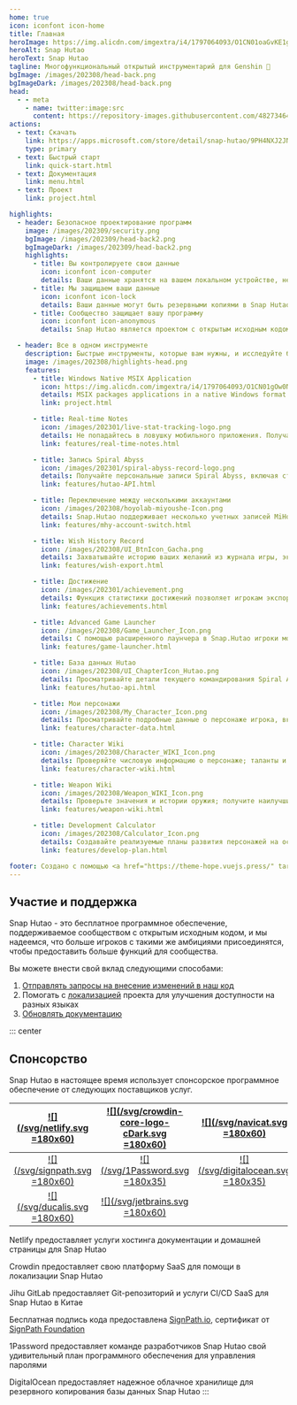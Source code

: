 ```yaml
---
home: true
icon: iconfont icon-home
title: Главная
heroImage: https://img.alicdn.com/imgextra/i4/1797064093/O1CN01oaGvKE1g6dut0pICS_!!1797064093.png_.webp
heroAlt: Snap Hutao
heroText: Snap Hutao
tagline: Многофункциональный открытый инструментарий для Genshin 🧰
bgImage: /images/202308/head-back.png
bgImageDark: /images/202308/head-back.png
head:
  - - meta
    - name: twitter:image:src
      content: https://repository-images.githubusercontent.com/482734649/eb0f81d6-29a8-4d3c-8012-d85475cd89ee
actions:
  - text: Скачать
    link: https://apps.microsoft.com/store/detail/snap-hutao/9PH4NXJ2JN52
    type: primary
  - text: Быстрый старт
    link: quick-start.html
  - text: Документация
    link: menu.html
  - text: Проект
    link: project.html

highlights:
  - header: Безопасное проектирование программ
    image: /images/202309/security.png
    bgImage: /images/202309/head-back2.png
    bgImageDark: /images/202309/head-back2.png
    highlights:
      - title: Вы контролируете свои данные
        icon: iconfont icon-computer
        details: Ваши данные хранятся на вашем локальном устройстве, не зависят от какого-либо облачного сервиса или платформы третьих сторон, у вас есть свобода управлять своими данными.
      - title: Мы защищаем ваши данные
        icon: iconfont icon-lock
        details: Ваши данные могут быть резервными копиями в Snap Hutao Cloud, вы никогда не потеряете данные, когда будете использовать новое устройство.
      - title: Сообщество защищает вашу программу
        icon: iconfont icon-anonymous
        details: Snap Hutao является проектом с открытым исходным кодом на GitHub с лицензией MIT, мы приветствуем участие членов сообщества в проверке и внесении вклада в наш код.

  - header: Все в одном инструменте
    description: Быстрые инструменты, которые вам нужны, и исследуйте больше возможностей
    image: /images/202308/highlights-head.png
    features:
      - title: Windows Native MSIX Application
        icon: https://img.alicdn.com/imgextra/i4/1797064093/O1CN01gOw0Nk1g6e0yjfAlD_!!1797064093.png_.webp
        details: MSIX packages applications in a native Windows format and supports sandbox technology, ensuring system stability and cleanliness
        link: project.html

      - title: Real-time Notes
        icon: /images/202301/live-stat-tracking-logo.png
        details: Не попадайтесь в ловушку мобильного приложения. Получайте уведомление о реальном времени ваших заметках Genshin на рабочем столе с помощью нативных уведомлений Windows.
        link: features/real-time-notes.html

      - title: Запись Spiral Abyss
        icon: /images/202301/spiral-abyss-record-logo.png
        details: Получайте персональные записи Spiral Abyss, включая статистику и подробные данные, постоянно сохраняйте данные предыдущих вызовов Spiral Abyss на своем устройстве.
        link: features/hutao-API.html

      - title: Переключение между несколькими аккаунтами
        icon: /images/202308/hoyolab-miyoushe-Icon.png
        details: Snap.Hutao поддерживает несколько учетных записей MiHoYo BBS, чтобы оставаться в системе и создавать отдельные профили для каждой учетной записи в каждой функции, чтобы игроки могли легко управлять своими множественными аккаунтами.
        link: features/mhy-account-switch.html

      - title: Wish History Record
        icon: /images/202308/UI_BtnIcon_Gacha.png
        details: Захватывайте историю ваших желаний из журнала игры, экспортируйте их на свое локальное устройство, с поддержкой неограниченных архивов данных учетных записей.
        link: features/wish-export.html

      - title: Достижение
        icon: /images/202301/achievement.png
        details: Функция статистики достижений позволяет игрокам экспортировать данные достижений и вести статистику вне игры; на основе разделения достижений игроки могут управлять вехами для скрытых достижений.
        link: features/achievements.html

      - title: Advanced Game Launcher
        icon: /images/202308/Game_Launcher_Icon.png
        details: С помощью расширенного лаунчера в Snap.Hutao игроки могут легко переключаться между своими аккаунтами Genshin, переключаться между серверами, изменять настройки игрового окна и дополнительно исследовать более продвинутые функции.
        link: features/game-launcher.html

      - title: База данных Hutao
        icon: /images/202308/UI_ChapterIcon_Hutao.png
        details: Просматривайте детали текущего командирования Spiral Abyss сообщества, соответствие оружия и соответствие комплектов артефактов; делитесь своей конфигурацией линейки Spiral Abyss.
        link: features/hutao-api.html

      - title: Мои персонажи
        icon: /images/202308/My_Character_Icon.png
        details: Просматривайте подробные данные о персонаже игрока, включая уровень, созвездия, оружие, таланты, комплект артефактов и т. д.; автоматически рассчитывайте оценку комплекта артефактов.
        link: features/character-data.html

      - title: Character Wiki
        icon: /images/202308/Character_WIKI_Icon.png
        details: Проверяйте числовую информацию о персонаже; таланты и созвездия; тренировочные материалы; сюжетная история персонажа и другая информация; получайте наилучшие схемы соответствия оружия и комплекта артефактов среди игроков через базу данных Hutao.
        link: features/character-wiki.html

      - title: Weapon Wiki
        icon: /images/202308/Weapon_WIKI_Icon.png
        details: Проверьте значения и истории оружия; получите наилучшие данные о соответствии персонажей среди игроков через базу данных Hutao.
        link: features/weapon-wiki.html

      - title: Development Calculator
        icon: /images/202308/Calculator_Icon.png
        details: Создавайте реализуемые планы развития персонажей на основе вашей конкретной ситуации; поддерживайте несколько учетных записей, несколько списков планов и записи о предметах в рюкзаке.
        link: features/develop-plan.html

footer: Создано с помощью <a href="https://theme-hope.vuejs.press/" target="_blank">VuePress Theme Hope</a> | Будьте лучшим инструментом для Genshin Impact
---
```


## Участие и поддержка

Snap Hutao - это бесплатное программное обеспечение, поддерживаемое сообществом с открытым исходным кодом, и мы надеемся, что больше игроков с такими же амбициями присоединятся, чтобы предоставить больше функций для сообщества.

Вы можете внести свой вклад следующими способами:

1. [Отправлять запросы на внесение изменений в наш код](https://github.com/DGP-Studio/Snap.Hutao/pulls)
2. Помогать с [локализацией](i18n.md) проекта для улучшения доступности на разных языках
3. [Обновлять документацию](https://github.com/DGP-Studio/Snap.Hutao.Docs)

<!-- @include: star-request.md -->

::: center

## Спонсорство

Snap Hutao в настоящее время использует спонсорское программное обеспечение от следующих поставщиков услуг.

|  [![](/svg/netlify.svg =180x60)](https://www.netlify.com/)  | [![](/svg/crowdin-core-logo-cDark.svg =180x60)](https://crowdin.com/) |       [![](/svg/navicat.svg =180x60)](https://navicat.com/)        |
| :---------------------------------------------------------: | :-------------------------------------------------------------------: | :----------------------------------------------------------------: |
| [![](/svg/signpath.svg =180x60)](https://about.signpath.io) |       [![](/svg/1Password.svg =180x35)](https://1password.com/)       | [![](/svg/digitalocean.svg =180x35)](https://www.digitalocean.com) |
|   [![](/svg/ducalis.svg =180x60)](https://hi.ducalis.io/)   |     [![](/svg/jetbrains.svg =180x60)](https://www.jetbrains.com/)     |

Netlify предоставляет услуги хостинга документации и домашней страницы для Snap Hutao

Crowdin предоставляет свою платформу SaaS для помощи в локализации Snap Hutao

Jihu GitLab предоставляет Git-репозиторий и услуги CI/CD SaaS для Snap Hutao в Китае

Бесплатная подпись кода предоставлена [SignPath.io](https://signpath.io/), сертификат от [SignPath Foundation](https://signpath.org/)

1Password предоставляет команде разработчиков Snap Hutao свой удивительный план программного обеспечения для управления паролями

DigitalOcean предоставляет надежное облачное хранилище для резервного копирования базы данных Snap Hutao
:::
